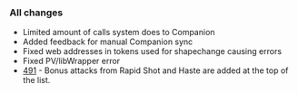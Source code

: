 ### All changes
- Limited amount of calls system does to Companion
- Added feedback for manual Companion sync
- Fixed web addresses in tokens used for shapechange causing errors
- Fixed PV/libWrapper error
- [491](https://github.com/Rughalt/D35E/issues/491) - Bonus attacks from Rapid Shot and Haste are added at the top of the list.

